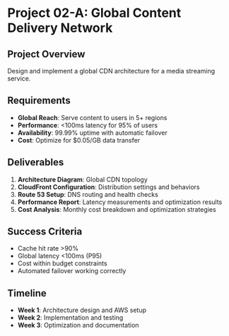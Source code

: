 # Project 02-A: Global Content Delivery Network

## Project Overview
Design and implement a global CDN architecture for a media streaming service.

## Requirements
- **Global Reach**: Serve content to users in 5+ regions
- **Performance**: <100ms latency for 95% of users
- **Availability**: 99.99% uptime with automatic failover
- **Cost**: Optimize for $0.05/GB data transfer

## Deliverables
1. **Architecture Diagram**: Global CDN topology
2. **CloudFront Configuration**: Distribution settings and behaviors
3. **Route 53 Setup**: DNS routing and health checks
4. **Performance Report**: Latency measurements and optimization results
5. **Cost Analysis**: Monthly cost breakdown and optimization strategies

## Success Criteria
- Cache hit rate >90%
- Global latency <100ms (P95)
- Cost within budget constraints
- Automated failover working correctly

## Timeline
- **Week 1**: Architecture design and AWS setup
- **Week 2**: Implementation and testing
- **Week 3**: Optimization and documentation
